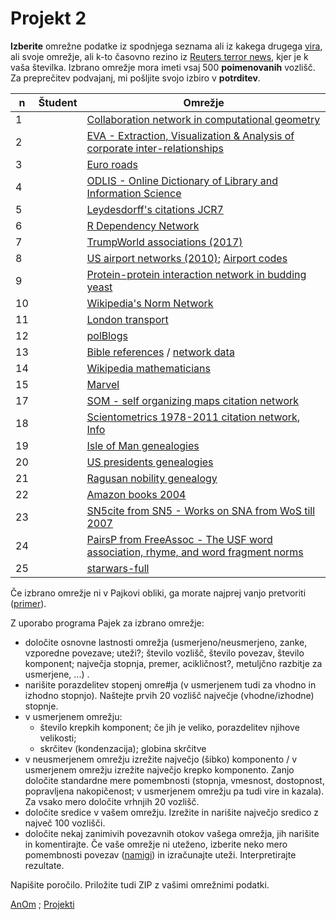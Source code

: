 # Projekt 2


**Izberite** omrežne podatke iz spodnjega seznama ali iz kakega drugega [vira](http://vladowiki.fmf.uni-lj.si/doku.php?id=pajek:ev:pde:sources), ali svoje omrežje, ali k-to časovno rezino iz [Reuters terror news](http://vlado.fmf.uni-lj.si/pub/networks/data/CRA/terror.htm), kjer je k vaša številka. Izbrano omrežje mora imeti vsaj  500 **poimenovanih** vozlišč. Za preprečitev podvajanj, mi pošljite svojo izbiro v **potrditev**. 

|  n | Študent   | Omrežje  |
|----|-----------|----------------------|
|  1 |   | [Collaboration network in computational geometry](http://vlado.fmf.uni-lj.si/pub/networks/data/collab/geom.htm)  |
|  2 |   | [EVA - Extraction, Visualization & Analysis of corporate inter-relationships](http://vlado.fmf.uni-lj.si/pub/networks/data/econ/Eva/Eva.htm) |
|  3 |   | [Euro roads](http://vladowiki.fmf.uni-lj.si/doku.php?id=pajek:nets:mix:euroad) |
|  4 |   | [ODLIS - Online Dictionary of Library and Information Science](http://vlado.fmf.uni-lj.si/pub/networks/data/dic/odlis/Odlis.htm) |
|  5 |   | [Leydesdorff's citations JCR7](https://github.com/bavla/Nets/tree/master/data/JCR) |  
|  6 |   | [R Dependency Network](http://www.mas.ncl.ac.uk/~ncsg3/blog/dependencies.csv) | 
|  7 |   | [TrumpWorld associations (2017)](https://github.com/BuzzFeedNews/trumpworld) |
|  8 |   | [US airport networks (2010)](http://opsahl.co.uk/tnet/datasets/USairport_2010.dl); [Airport codes](http://opsahl.co.uk/tnet/datasets/USairport_2010_codes.txt) |
|  9 |   | [Protein-protein interaction network in budding yeast](http://vlado.fmf.uni-lj.si/pub/networks/data/bio/Yeast/Yeast.htm) |
|  10 |   | [Wikipedia's Norm Network](http://tuvalu.santafe.edu/~simon/styled-9/styled-10/) |
|  11 |   | [London transport](https://github.com/bavla/Rnet/tree/master/net/mRel/London)  |
|  12 |   | [polBlogs](http://vlado.fmf.uni-lj.si/pub/networks/data/mix/mixed.htm)   |
|  13 |   | [Bible references](https://medium.com/swlh/analyzing-references-in-bibles-verses-using-complex-networks-with-pandas-and-gephi-8a4edc52e7ab) / [network data](https://github.com/edusrmt/one-figure-projects/blob/master/datasets/translated_references.csv) |
|  14 |   | [Wikipedia mathematicians](https://www.kaggle.com/datasets/simonburton/wikipedia-mathematicians)   |
|  15 |   | [Marvel](https://www.kaggle.com/datasets/csanhueza/the-marvel-universe-social-network)   |
|  17 |   | [SOM - self organizing maps citation network](http://vladowiki.fmf.uni-lj.si/doku.php?id=pajek:data:pajek:som)   |
|  18 |   | [Scientometrics 1978-2011 citation network](http://vlado.fmf.uni-lj.si/pub/networks/data/cite/SciMet.zip), [Info](http://vlado.fmf.uni-lj.si/pub/networks/data/cite/default.htm)   |
|  19 |   | [Isle of Man genealogies](http://vlado.fmf.uni-lj.si/pub/networks/data/esna/IsleofMan.htm)   |
|  20 |   | [US presidents genealogies](http://vlado.fmf.uni-lj.si/pub/networks/data//GED/Presdnts.GED)   |
|  21 |   | [Ragusan nobility genealogy](http://vlado.fmf.uni-lj.si/pub/networks/data/esna/ragusa.htm)   |
|  22 |   | [Amazon books 2004](http://vladowiki.fmf.uni-lj.si/doku.php?id=pajek:data:link:az04)  |
|  23 |   | [SN5cite from SN5 - Works on SNA from WoS till 2007](http://vladowiki.fmf.uni-lj.si/doku.php?id=pajek:data:link:sn5)   |
|  24 |   | [PairsP from FreeAssoc - The USF word association, rhyme, and word fragment norms](http://vlado.fmf.uni-lj.si/pub/networks/data/dic/fa/FreeAssoc.htm)   |
|  25 |   | [starwars-full](https://www.kaggle.com/datasets/ruchi798/star-wars)   |

 

Če izbrano omrežje ni v Pajkovi obliki, ga morate najprej vanjo pretvoriti ([primer](http://vladowiki.fmf.uni-lj.si/doku.php?id=ru:hse:rnet:hints)).

Z uporabo programa Pajek za izbrano omrežje:
   - določite osnovne lastnosti omrežja (usmerjeno/neusmerjeno, zanke, vzporedne povezave; uteži?; število vozlišč, število povezav, število komponent; največja stopnja, premer, acikličnost?, metuljčno razbitje za usmerjene, ...) .
   - narišite porazdelitev stopenj omre#ja (v usmerjenem tudi za vhodno in izhodno stopnjo). Naštejte prvih 20 vozlišč največje (vhodne/izhodne) stopnje. 
   - v usmerjenem omrežju: 
     - število krepkih komponent; če jih je veliko, porazdelitev njihove velikosti; 
     - skrčitev (kondenzacija); globina skrčitve  
   - v neusmerjenem omrežju izrežite največjo (šibko) komponento / v usmerjenem omrežju izrežite največjo krepko komponento. Zanjo določite standardne mere pomembnosti (stopnja, vmesnost, dostopnost, popravljena nakopičenost; v usmerjenem omrežju pa tudi vire in kazala). Za vsako mero določite vrhnjih 20 vozlišč.
   - določite sredice v vašem omrežju. Izrežite in narišite največjo sredico z največ 100 vozlišči.
   - določite nekaj zanimivih povezavnih otokov vašega omrežja, jih narišite in komentirajte. Če vaše omrežje ni uteženo, izberite neko mero pomembnosti povezav ([namigi](http://vladowiki.fmf.uni-lj.si/doku.php?id=pajek:ev:pde:hints)) in izračunajte uteži. Interpretirajte rezultate.

Napišite poročilo. Priložite tudi ZIP z vašimi omrežnimi podatki.




[AnOm](./README.md) ; [Projekti](projekti.md)
